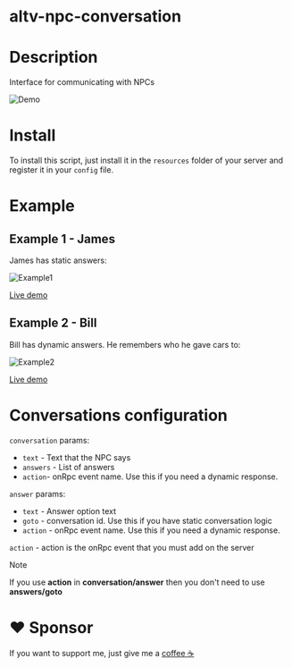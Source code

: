 # altv-npc-conversation

# Description
Interface for communicating with NPCs

<img src="https://i.imgur.com/GPrxJI6.png" alt="Demo" />

# Install
To install this script, just install it in the `resources` folder of your server and register it in your `config` file.

# Example
## Example 1 - James
James has static answers:

<img src="https://i.imgur.com/nVazNSE.jpg" alt="Example1" />

[Live demo](https://youtu.be/UhZxscBsmMs)

## Example 2 - Bill
Bill has dynamic answers. He remembers who he gave cars to:

<img src="https://i.imgur.com/MhTwDuM.jpg" alt="Example2" />

[Live demo](https://youtu.be/UhZxscBsmMs?t=12)



# Conversations configuration

`conversation` params:
- `text` - Text that the NPC says 
- `answers` - List of answers 
- `action`- onRpc event name. Use this if you need a dynamic response. 

`answer` params:
- `text` - Answer option text
- `goto` - conversation id. Use this if you have static conversation logic
- `action` - onRpc event name. Use this if you need a dynamic response. 

`action` - action is the onRpc event that you must add on the server
> [!NOTE]  
> If you use **action** in **conversation/answer** then you don't need to use **answers/goto**

# ❤️ Sponsor 

If you want to support me, just give me a [coffee ☕️](https://www.buymeacoffee.com/zafarzafark)

